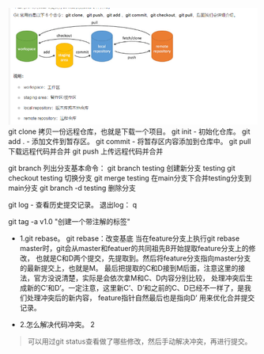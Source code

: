 ![](.git_images/db4e6b82.png)
git clone	拷贝一份远程仓库，也就是下载一个项目。
git init - 初始化仓库。
git add . - 添加文件到暂存区。
git commit - 将暂存区内容添加到仓库中。
git pull	下载远程代码并合并
git push	上传远程代码并合并




git branch 列出分支基本命令：
git branch testing  创建新分支 testing
git checkout testing 切换分支
git merge testing   在main分支下合并testing分支到main分支
git branch -d testing 删除分支

git log - 查看历史提交记录。 退出log： q

git tag -a v1.0    "创建一个带注解的标签"


- 1.git rebase。
git rebase：改变基底
  当在feature分支上执行git rebase master时，git会从master和featuer的共同祖先B开始提取feature分支上的修改，
  也就是C和D两个提交，先提取到。然后将feature分支指向master分支的最新提交上，也就是M。
  最后把提取的C和D接到M后面，注意这里的接法，官方没说清楚，实际是会依次拿M和C、D内容分别比较，
  处理冲突后生成新的C’和D’。一定注意，这里新C’、D’和之前的C、D已经不一样了，是我们处理冲突后的新内容，
  feature指针自然最后也是指向D’
用来优化合并提交记录。

- 2.怎么解决代码冲突。 2

>可以用过git status查看做了哪些修改，然后手动解决冲突，再进行提交。
> 
